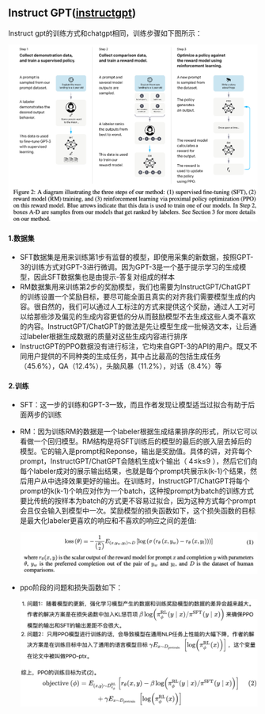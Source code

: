 ## Instruct GPT([instructgpt](paper/instructgpt.pdf))

Instruct gpt的训练方式和chatgpt相同，训练步骤如下图所示：

![](image/rlhf.png)

#### 1.数据集

+ SFT数据集是用来训练第1步有监督的模型，即使用采集的新数据，按照GPT-3的训练方式对GPT-3进行微调。因为GPT-3是一个基于提示学习的生成模型，因此SFT数据集也是由提示-答复对组成的样本
+ RM数据集用来训练第2步的奖励模型，我们也需要为InstructGPT/ChatGPT的训练设置一个奖励目标，要尽可能全面且真实的对齐我们需要模型生成的内容。很自然的，我们可以通过人工标注的方式来提供这个奖励，通过人工对可以给那些涉及偏见的生成内容更低的分从而鼓励模型不去生成这些人类不喜欢的内容。InstructGPT/ChatGPT的做法是先让模型生成一批候选文本，让后通过labeler根据生成数据的质量对这些生成内容进行排序
+ InstructGPT的PPO数据没有进行标注，它均来自GPT-3的API的用户。既又不同用户提供的不同种类的生成任务，其中占比最高的包括生成任务（45.6%），QA（12.4%），头脑风暴（11.2%），对话（8.4%）等

#### 2.训练

- SFT：这一步的训练和GPT-3一致，而且作者发现让模型适当过拟合有助于后面两步的训练

- RM：因为训练RM的数据是一个labeler根据生成结果排序的形式，所以它可以看做一个回归模型。RM结构是将SFT训练后的模型的最后的嵌入层去掉后的模型。它的输入是prompt和Reponse，输出是奖励值。具体的讲，对弈每个prompt，InstructGPT/ChatGPT会随机生成k个输出（ 4≤k≤9 ），然后它们向每个labeler成对的展示输出结果，也就是每个prompt共展示k(k-1)个结果，然后用户从中选择效果更好的输出。在训练时，InstructGPT/ChatGPT将每个prompt的k(k-1)个响应对作为一个batch，这种按prompt为batch的训练方式要比传统的按样本为batch的方式更不容易过拟合，因为这种方式每个prompt会且仅会输入到模型中一次。奖励模型的损失函数如下，这个损失函数的目标是最大化labeler更喜欢的响应和不喜欢的响应之间的差值:

  ![](image/rm_loss.png)

- ppo阶段的问题和损失函数如下：

  ![](image/ppo_loss.png)